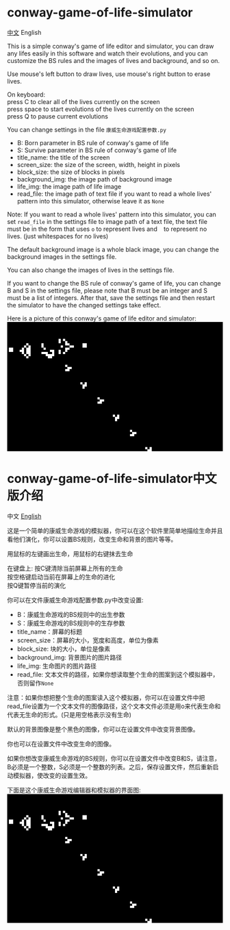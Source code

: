 # conway-game-of-life-simulator

[中文](#conway-game-of-life-simulator中文版介绍) English

This is a simple conway's game of life editor and simulator, you can draw any lifes easily in this software and watch their evolutions, and you can customize the BS rules and the images of lives and background, and so on.

Use mouse's left button to draw lives, use mouse's right button to erase lives.

On keyboard:  
press C to clear all of the lives currently on the screen  
press space to start evolutions of the lives currently on the screen  
press Q to pause current evolutions

You can change settings in the file `康威生命游戏配置参数.py`

* B: Born parameter in BS rule of conway's game of life
* S: Survive parameter in BS rule of conway's game of life
* title_name: the title of the screen
* screen_size: the size of the screen, width, height in pixels
* block_size: the size of blocks in pixels
* background_img: the image path of background image
* life_img: the image path of life image
* read_file: the image path of text file if you want to read a whole lives' pattern into this simulator, otherwise leave it as `None`

Note: If you want to read a whole lives' pattern into this simulator, you can set `read_file` in the settings file to image path of a text file, the text file must be in the form that uses `o` to represent lives and ` ` to represent no lives. (just whitespaces for no lives)

The default background image is a whole black image, you can change the background images in the settings file.

You can also change the images of lives in the settings file.

If you want to change the BS rule of conway's game of life, you can change B and S in the settings file, please note that B must be an integer and S must be a list of integers. After that, save the settings file and then restart the simulator to have the changed settings take effect.

Here is a picture of this conway's game of life editor and simulator:
![image](previews/1.jpg)

# conway-game-of-life-simulator中文版介绍

中文 [English](#conway-game-of-life-simulator)

这是一个简单的康威生命游戏的模拟器，你可以在这个软件里简单地描绘生命并且看他们演化，你可以设置BS规则，改变生命和背景的图片等等。

用鼠标的左键画出生命，用鼠标的右键抹去生命

在键盘上:
按C键清除当前屏幕上所有的生命  
按空格键启动当前在屏幕上的生命的进化  
按Q键暂停当前的演化

你可以在文件康威生命游戏配置参数.py中改变设置:

* B：康威生命游戏的BS规则中的出生参数
* S：康威生命游戏的BS规则中的生存参数
* title_name：屏幕的标题
* screen_size：屏幕的大小，宽度和高度，单位为像素
* block_size: 块的大小，单位是像素
* background_img: 背景图片的图片路径
* life_img: 生命图片的图片路径
* read_file: 文本文件的路径，如果你想读取整个生命的图案到这个模拟器中，否则留作`None`

注意：如果你想把整个生命的图案读入这个模拟器，你可以在设置文件中把read_file设置为一个文本文件的图像路径，这个文本文件必须是用o来代表生命和代表无生命的形式。(只是用空格表示没有生命)

默认的背景图像是整个黑色的图像，你可以在设置文件中改变背景图像。

你也可以在设置文件中改变生命的图像。

如果你想改变康威生命游戏的BS规则，你可以在设置文件中改变B和S，请注意，B必须是一个整数，S必须是一个整数的列表。之后，保存设置文件，然后重新启动模拟器，使改变的设置生效。

下面是这个康威生命游戏编辑器和模拟器的界面图:
![image](previews/1.jpg)
